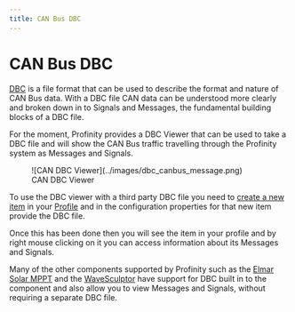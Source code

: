 ```yaml
---
title: CAN Bus DBC
---
```


# CAN Bus DBC

[DBC](http://socialledge.com/sjsu/index.php/DBC_Format) is a file format that can be used to describe the format and nature of CAN Bus data.  With a DBC file CAN data can be understood more clearly and broken down in to Signals and Messages, the fundamental building blocks of a DBC file.

For the moment, Profinity provides a DBC Viewer that can be used to take a DBC file and will show the CAN Bus traffic travelling through the Profinity system as Messages and Signals.

<figure markdown>
![CAN DBC Viewer](../images/dbc_canbus_message.png)
<figcaption>CAN DBC Viewer</figcaption>
</figure>

To use the DBC viewer with a third party DBC file you need to [create a new item](../Getting_Started/Adding_New_Components.md) in your [Profile](../Getting_Started/Profiles.md) and in the configuration properties for that new item provide the DBC file.  

Once this has been done then you will see the item in your profile and by right mouse clicking on it you can access information about its Messages and Signals.

Many of the other components supported by Profinity such as the [Elmar Solar MPPT](../Components/MPPT/Elmar_Solar_MPPT.md) and the [WaveSculptor](../Components/Motor_Controller/WaveSculptor.md) have support for DBC built in to the component and also allow you to view Messages and Signals, without requiring a separate DBC file.